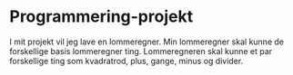 # Programmering-projekt
I mit projekt vil jeg lave en lommeregner.
Min lommeregner skal kunne de forskellige basis lommeregner ting. Lommeregneren skal kunne et par forskellige ting som kvadratrod, plus, gange, minus og divider. 